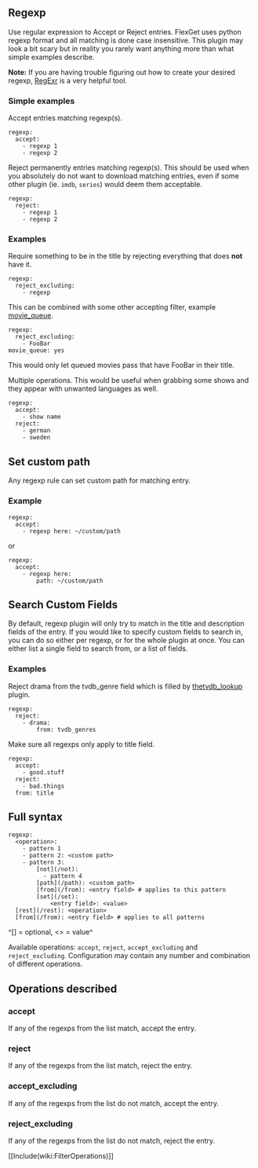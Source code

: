 ## Regexp

Use regular expression to Accept or Reject entries. FlexGet uses python regexp format and all matching is done case insensitive. This plugin may look a bit scary but in reality you rarely want anything more than what simple examples describe.

**Note:** If you are having trouble figuring out how to create your desired regexp, [RegExr](http://www.gskinner.com/RegExr/) is a very helpful tool.

### Simple examples

Accept entries matching regexp(s).

```
regexp:
  accept:
    - regexp 1
    - regexp 2
```

Reject permanently entries matching regexp(s). This should be used when you absolutely do not want to download matching entries, even if some other plugin (ie. `imdb`, `series`) would deem them acceptable.

```
regexp:
  reject:
    - regexp 1
    - regexp 2
```

### Examples

Require something to be in the title by rejecting everything that does **not** have it.

```
regexp:
  reject_excluding:
    - regexp
```

This can be combined with some other accepting filter, example [movie_queue](/Plugins/movie_queue).

```
regexp:
  reject_excluding:
    - FooBar
movie_queue: yes
```

This would only let queued movies pass that have FooBar in their title.


Multiple operations. This would be useful when grabbing some shows and they appear with unwanted languages as well.

```
regexp:
  accept:
    - show name
  reject:
    - german
    - sweden
```

## Set custom path

Any regexp rule can set custom path for matching entry.

### Example

```
regexp:
  accept: 
    - regexp here: ~/custom/path
```

or

```
regexp:
  accept: 
    - regexp here:
        path: ~/custom/path
```

## Search Custom Fields

By default, regexp plugin will only try to match in the title and description fields of the entry. If you would like to specify custom fields to search in, you can do so either per regexp, or for the whole plugin at once. You can either list a single field to search from, or a list of fields.

### Examples

Reject drama from the tvdb_genre field which is filled by [thetvdb_lookup](/Plugins/thetvdb_lookup) plugin.
```
regexp:
  reject:
    - drama:
        from: tvdb_genres
```
Make sure all regexps only apply to title field.
```
regexp:
  accept:
    - good.stuff
  reject:
    - bad.things
  from: title
```
## Full syntax

```
regexp:
  <operation>:
    - pattern 1
    - pattern 2: <custom path>
    - pattern 3:
        [not](/not):
          - pattern 4
        [path](/path): <custom path>
        [from](/from): <entry field> # applies to this pattern
        [set](/set):
            <entry field>: <value>
  [rest](/rest): <operation>
  [from](/from): <entry field> # applies to all patterns
```

^[] = optional, <> = value^

Available operations: `accept`, `reject`, `accept_excluding` and `reject_excluding`.
Configuration may contain any number and combination of different operations.

## Operations described

### accept

If any of the regexps from the list match, accept the entry.

### reject

If any of the regexps from the list match, reject the entry.

### accept_excluding

If any of the regexps from the list do not match, accept the entry.

### reject_excluding

If any of the regexps from the list do not match, reject the entry.

[[Include(wiki:FilterOperations)]]